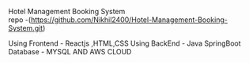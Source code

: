Hotel Management Booking System   
repo -(https://github.com/Nikhil2400/Hotel-Management-Booking-System.git)


Using Frontend - Reactjs ,HTML,CSS 
Using BackEnd -  Java SpringBoot 
Database - MYSQL AND AWS CLOUD
